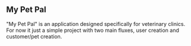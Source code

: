 ## My Pet Pal

"My Pet Pal" is an application designed specifically for veterinary clinics. For now it just a simple project with two main fluxes, user creation and customer/pet creation.